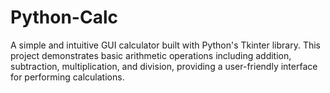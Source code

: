 # Python-Calc
 A simple and intuitive GUI calculator built with Python's Tkinter library. This project demonstrates basic arithmetic operations including addition, subtraction, multiplication, and division, providing a user-friendly interface for performing calculations.
